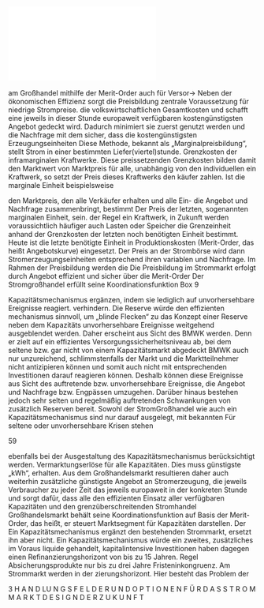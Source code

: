 ![./pages/page61.pdf](../assets/./pages/page61.pdf)




am Großhandel mithilfe der Merit-Order auch für Versor→
Neben der ökonomischen Effizienz sorgt die Preisbildung
zentrale Voraussetzung für niedrige Strompreise.
die volkswirtschaftlichen Gesamtkosten und schafft eine
jeweils in dieser Stunde europaweit verfügbaren kostengünstigsten Angebot gedeckt wird. Dadurch minimiert sie
zuerst genutzt werden und die Nachfrage mit dem
sicher, dass die kostengünstigsten Erzeugungseinheiten
Diese Methode, bekannt als „Marginalpreisbildung“, stellt
Strom in einer bestimmten Liefer(viertel)stunde.
Grenzkosten der inframarginalen Kraftwerke. Diese preissetzenden Grenzkosten bilden damit den Marktwert von
Marktpreis für alle, unabhängig von den individuellen
ein Kraftwerk, so setzt der Preis dieses Kraftwerks den
käufer zahlen. Ist die marginale Einheit beispielsweise

den Marktpreis, den alle Verkäufer erhalten und alle Ein-
die Angebot und Nachfrage zusammenbringt, bestimmt
Der Preis der letzten, sogenannten marginalen Einheit,
sein.
der Regel ein Kraftwerk, in Zukunft werden voraussichtlich häufiger auch Lasten oder Speicher die Grenzeinheit
anhand der Grenzkosten der letzten noch benötigten Einheit bestimmt. Heute ist die letzte benötigte Einheit in
Produktionskosten (Merit-Order, das heißt Angebotskurve) eingesetzt. Der Preis an der Strombörse wird dann
Stromerzeugungseinheiten entsprechend ihren variablen
und Nachfrage. Im Rahmen der Preisbildung werden die
Die Preisbildung im Strommarkt erfolgt durch Angebot
effizient und sicher über die Merit-Order
Der Stromgroßhandel erfüllt seine Koordinationsfunktion
Box 9

Kapazitätsmechanismus ergänzen, indem sie lediglich auf unvorhersehbare Ereignisse reagiert.
verhindern. Die Reserve würde den effizienten
mechanismus sinnvoll, um „blinde Flecken“ zu
das Konzept einer Reserve neben dem Kapazitäts­
unvorhersehbare Ereignisse weitgehend ausgeblendet werden. Daher erscheint aus Sicht des BMWK
werden. Denn er zielt auf ein effizientes Versorgungssicherheitsniveau ab, bei dem seltene bzw.
gar nicht von einem Kapazitätsmarkt abgedeckt
BMWK auch nur unzureichend, schlimmstenfalls
der Markt und die Marktteilnehmer nicht antizipieren können und somit auch nicht mit entsprechenden Investitionen darauf reagieren können. Deshalb können diese Ereignisse aus Sicht des
auftretende bzw. unvorhersehbare Ereignisse, die
Angebot und Nachfrage bzw. Engpässen umzugehen. Darüber hinaus bestehen jedoch sehr selten
und regelmäßig auftretenden Schwankungen von
zusätzlich Reserven bereit. Sowohl der StromGroßhandel wie auch ein Kapazitätsmechanismus sind nur darauf ausgelegt, mit bekannten
Für seltene oder unvorhersehbare Krisen stehen

59

ebenfalls bei der Ausgestaltung des Kapazitätsmechanismus berücksichtigt werden.
Vermarktungserlöse für alle Kapazitäten. Dies muss
günstigste „kWh“, erhalten. Aus dem Großhandelsmarkt resultieren daher auch weiterhin zusätzliche
günstigste Angebot an Stromerzeugung, die jeweils
Verbraucher zu jeder Zeit das jeweils europaweit
in der konkreten Stunde und sorgt dafür, dass alle
den effizienten Einsatz aller verfügbaren Kapazitäten und den grenzüberschreitenden Stromhandel
Großhandelsmarkt behält seine Koordinationsfunktion auf Basis der Merit-Order, das heißt, er steuert
Marktsegment für Kapazitäten darstellen. Der
Ein Kapazitätsmechanismus ergänzt den bestehenden Strommarkt, ersetzt ihn aber nicht. Ein Kapazitätsmechanismus würde ein zweites, zusätzliches
im Voraus liquide gehandelt, kapitalintensive Investitionen haben dagegen einen Refinanzierungshorizont von bis zu 15 Jahren.
Regel Absicherungsprodukte nur bis zu drei Jahre
Fristeninkongruenz. Am Strommarkt werden in der
zierungshorizont. Hier besteht das Problem der

3 H A N D LU N G S F E L D E R U N D O P T I O N E N F Ü R D A S S T R O M M A R K T D E S I G N D E R Z U K U N F T
